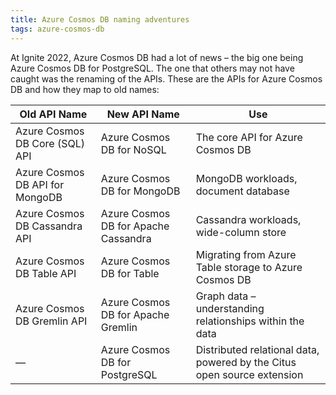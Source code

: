 ```yaml
---
title: Azure Cosmos DB naming adventures
tags: azure-cosmos-db
---
```


At Ignite 2022, Azure Cosmos DB had a lot of news – the big one being Azure Cosmos DB for PostgreSQL. The one that others may not have caught was the renaming of the APIs. These are the APIs for Azure Cosmos DB and how they map to old names:

|Old API Name |	New API Name  |	Use |
|-----------|----------------|------------|
|Azure Cosmos DB Core (SQL) API |	Azure Cosmos DB for NoSQL |	The core API for Azure Cosmos DB |
|Azure Cosmos DB API for MongoDB| Azure Cosmos DB for MongoDB |	MongoDB workloads, document database |
|Azure Cosmos DB Cassandra API	| Azure Cosmos DB for Apache Cassandra |	Cassandra workloads, wide-column store |
|Azure Cosmos DB Table API |	Azure Cosmos DB for Table |	Migrating from Azure Table storage to Azure Cosmos DB |
|Azure Cosmos DB Gremlin API |	Azure Cosmos DB for Apache Gremlin |	Graph data – understanding relationships within the data |
|— | 	Azure Cosmos DB for PostgreSQL|	Distributed relational data, powered by the Citus open source extension |